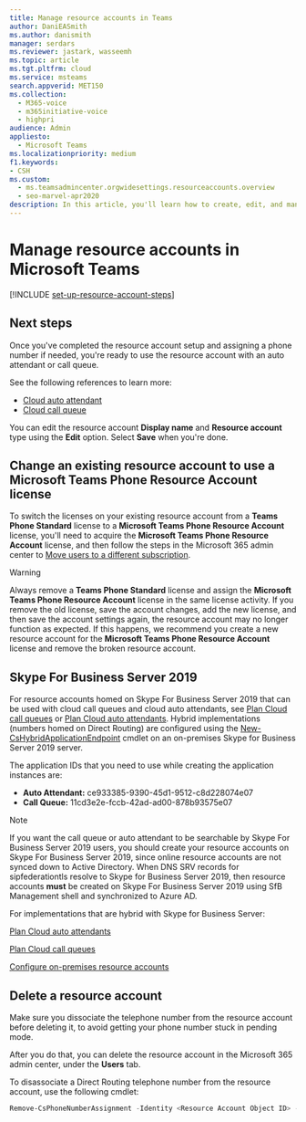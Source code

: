 ```yaml
---
title: Manage resource accounts in Teams
author: DaniEASmith
ms.author: danismith
manager: serdars
ms.reviewer: jastark, wasseemh
ms.topic: article
ms.tgt.pltfrm: cloud
ms.service: msteams
search.appverid: MET150
ms.collection: 
  - M365-voice
  - m365initiative-voice
  - highpri
audience: Admin
appliesto: 
  - Microsoft Teams
ms.localizationpriority: medium
f1.keywords:
- CSH
ms.custom: 
  - ms.teamsadmincenter.orgwidesettings.resourceaccounts.overview
  - seo-marvel-apr2020
description: In this article, you'll learn how to create, edit, and manage resource accounts in Microsoft Teams.
---
```


# Manage resource accounts in Microsoft Teams

[!INCLUDE [set-up-resource-account-steps](./includes/set-up-resource-account-steps.md)]

## Next steps

Once you've completed the resource account setup and assigning a phone number if needed, you're ready to use the resource account with an auto attendant or call queue.

See the following references to learn more:

- [Cloud auto attendant](create-a-phone-system-auto-attendant.md)
- [Cloud call queue](create-a-phone-system-call-queue.md)

You can edit the resource account **Display name** and **Resource account** type using the **Edit** option. Select **Save** when you're done.

## Change an existing resource account to use a Microsoft Teams Phone Resource Account license

To switch the licenses on your existing resource account from a **Teams Phone Standard** license to a **Microsoft Teams Phone Resource Account** license, you'll need to acquire the **Microsoft Teams Phone Resource Account** license, and then follow the steps in the Microsoft 365 admin center to [Move users to a different subscription](/microsoft-365/admin/manage/assign-licenses-to-users#move-users-to-a-different-subscription).

> [!WARNING]
> Always remove a **Teams Phone Standard** license and assign the **Microsoft Teams Phone Resource Account** license in the same license activity. If you remove the old license, save the account changes, add the new license, and then save the account settings again, the resource account may no longer function as expected. If this happens, we recommend you create a new resource account for the **Microsoft Teams Phone Resource Account** license and remove the broken resource account.

## Skype For Business Server 2019

For resource accounts homed on Skype For Business Server 2019 that can be used with cloud call queues and cloud auto attendants, see [Plan Cloud call queues](/SkypeforBusiness/hybrid/plan-call-queue) or [Plan Cloud auto attendants](/SkypeForBusiness/hybrid/plan-cloud-auto-attendant). Hybrid implementations (numbers homed on Direct Routing) are configured using the [New-CsHybridApplicationEndpoint](/powershell/module/skype/new-cshybridapplicationendpoint) cmdlet on an on-premises Skype for Business Server 2019 server.

The application IDs that you need to use while creating the application instances are:

- **Auto Attendant:** ce933385-9390-45d1-9512-c8d228074e07
- **Call Queue:** 11cd3e2e-fccb-42ad-ad00-878b93575e07

> [!NOTE]
> If you want the call queue or auto attendant to be searchable by Skype For Business Server 2019 users, you should create your resource accounts on Skype For Business Server 2019, since online resource accounts are not synced down to Active Directory. When DNS SRV records for sipfederationtls resolve to Skype for Business Server 2019, then resource accounts **must** be created on Skype For Business Server 2019 using SfB Management shell and synchronized to Azure AD.

For implementations that are hybrid with Skype for Business Server:

   [Plan Cloud auto attendants](/SkypeForBusiness/hybrid/plan-cloud-auto-attendant)

   [Plan Cloud call queues](/SkypeforBusiness/hybrid/plan-call-queue)

   [Configure on-premises resource accounts](/SkypeForBusiness/hybrid/configure-onprem-ra)

## Delete a resource account

Make sure you dissociate the telephone number from the resource account before deleting it, to avoid getting your phone number stuck in pending mode.

After you do that, you can delete the resource account in the Microsoft 365 admin center, under the **Users** tab.

To disassociate a Direct Routing telephone number from the resource account, use the following cmdlet:

```powershell
Remove-CsPhoneNumberAssignment -Identity <Resource Account Object ID> -PhoneNumber <assigned phone number> -PhoneNumberType DirectRouting
```
